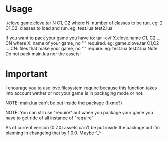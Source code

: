 
# Usage 
./clove game.clove.tar N C1, C2
where
    N: number of classes to be run. eg: 2
    C1,C2: classes to load and run. eg: test.lua test2.lua

If you want to pack your game you have to:
tar -cvf X.clove.name C1, C2 ... CN 
where 
	X: name of your game, no "" required. eg: game.clove.tar 
	C1,C2 ... CN: files that make your game, no "" require. eg: test.lua test2.lua
Note: 
	Do not pack main.lua nor the assets!

# Important
   I enourage you to use love.filesystem.require because 
   this function takes into account wether or not your
   game is in packaging mode or not. 
    
   NOTE: main.lua can't be put inside the package (fixme?)

   NOTE: You can stil use "require" but 
   when you package your game you have to get ride of all 
   instance of "require"

As of current version (0.7.0) assets can't be put inside the package but
I'm planning in changeing that by 1.0.0. Maybe ^_^
